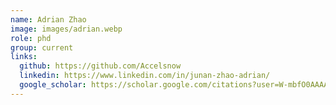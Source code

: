 ```yaml
---
name: Adrian Zhao
image: images/adrian.webp
role: phd
group: current
links:
  github: https://github.com/Accelsnow
  linkedin: https://www.linkedin.com/in/junan-zhao-adrian/
  google_scholar: https://scholar.google.com/citations?user=W-mbfO0AAAAJ
---
```

